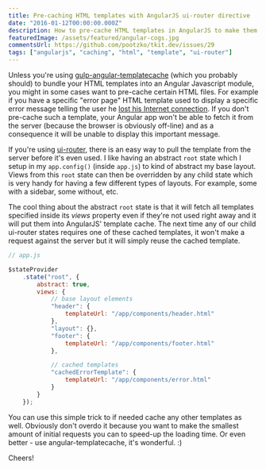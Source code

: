 ```yaml
---
title: Pre-caching HTML templates with AngularJS ui-router directive
date: "2016-01-12T00:00:00.000Z"
description: How to pre-cache HTML templates in AngularJS to make them accessible even if the app goes offline?
featuredImage: /assets/featured/angular-cogs.jpg
commentsUrl: https://github.com/pootzko/tkit.dev/issues/29
tags: ["angularjs", "caching", "html", "template", "ui-router"]
---
```


Unless you're using [gulp-angular-templatecache](https://www.npmjs.com/package/gulp-angular-templatecache) (which you probably should) to bundle your HTML templates into an Angular Javascript module, you might in some cases want to pre-cache certain HTML files. For example if you have a specific "error page" HTML template used to display a specific error message telling the user he [lost his Internet connection](http://cmikavac.net/2015/12/01/pre-caching-html-templates-with-angularjs-ui-router-directive/). If you don't pre-cache such a template, your Angular app won't be able to fetch it from the server (because the browser is obviously off-line) and as a consequence it will be unable to display this important message.

If you're using [ui-router](https://github.com/angular-ui/ui-router), there is an easy way to pull the template from the server before it's even used. I like having an abstract `root` state which I setup in my `app.config()` (inside `app.js`) to kind of abstract my base layout. Views from this `root` state can then be overridden by any child state which is very handy for having a few different types of layouts. For example, some with a sidebar, some without, etc.

The cool thing about the abstract `root` state is that it will fetch all templates specified inside its _views_ property even if they're not used right away and it will put them into AngularJS' template cache. The next time any of our child ui-router states requires one of these cached templates, it won't make a request against the server but it will simply reuse the cached template.

```js
// app.js

$stateProvider
    .state("root", {
        abstract: true,
        views: {
            // base layout elements
            "header": {
                templateUrl: "/app/components/header.html"
            },
            "layout": {},
            "footer": {
                templateUrl: "/app/components/footer.html"
            },

            // cached templates
            "cachedErrorTemplate": {
                templateUrl: "/app/components/error.html"
            }
        }
    });
```

You can use this simple trick to if needed cache any other templates as well. Obviously don't overdo it because you want to make the smallest amount of initial requests you can to speed-up the loading time. Or even better - use angular-templatecache, it's wonderful. :)

Cheers!